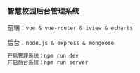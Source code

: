 ### 智慧校园后台管理系统

前端：`vue & vue-router & iview & echarts`

后台：`node.js & express & mongoose`

````bash
开启管理系统：npm run dev
开启后台系统：npm run server
````

